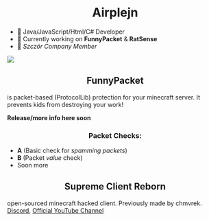 <h1 align="center">Airplejn</h1> 

- 💬 Java/JavaScript/Html/C# Developer
- 🤔 Currently working on **FunnyPacket** & **RatSense**
- 🐀 *Szczór Company Member*

[![](https://github-readme-stats.vercel.app/api?username=Airplejn&theme=dracula)](https://github.com/anuraghazra/github-readme-stats)
<!-- 
[![](https://github-readme-stats.vercel.app/api/top-langs/?username=Airplejn&layout=compact)](https://github.com/anuraghazra/github-readme-stats)
Not important rn 
-->


<h2 align="center">FunnyPacket</h2>

is packet-based (ProtocolLib) protection for your minecraft server.
It prevents kids from destroying your work!

**Release/more info here soon**
  
<h3 align="center">Packet Checks:</h3>
  
- **A** (Basic check for *spamming packets*)
- **B** (Packet *value* check)
- Soon more

<h2 align="center">Supreme Client Reborn</h2>

open-sourced minecraft hacked client. Previously made by chmvrek.
[Discord](https://discord.gg/438tphruZ5), [Official YouTube Channel](https://www.youtube.com/channel/UCazLVAioOpIo4tvVlHlteVg)
